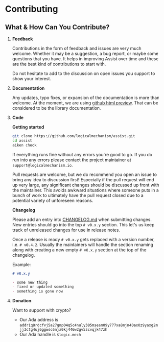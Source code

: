 # Contributing

## What & How Can You Contribute?

1. **Feedback**

   Contributions in the form of feedback and issues are very much welcome. Whether it may be a suggestion, a bug report, or maybe some questions that you have. It helps in improving Assist over time and these are the best kind of contributions to start with.

   Do not hesitate to add to the discussion on open issues you support to show your interest.

2. **Documentation**

   Any updates, typo fixes, or expansion of the documentation is more than welcome. At the moment,
   we are using [github html preview](https://htmlpreview.github.io/?https://raw.githubusercontent.com/logicalmechanism/assist/main/docs/index.html).
   That can be considered to be the library documentation.

3. **Code**

   **Getting started**

   ```bash
   git clone https://github.com/logicalmechanism/assist.git
   cd assist
   aiken check
   ```

   If everything runs fine without any errors you're good to go. If you do run into any errors please contact the project maintainer at `support@logicalmechanism.io`.

   Pull requests are welcome, but we do recommend you open an issue to bring any idea to discussion first! Especially if the pull request will end up very large, any significant changes should be discussed up front with the maintainer. This avoids awkward situations where someone puts in a bunch of work to ultimately have the pull request closed due to a potential variety of unforeseen reasons.

   **Changelog**

   Please add an entry into [CHANGELOG.md](./CHANGELOG.md) when submitting changes. New entries should go into the top `# v0.x.y` section. This let's us keep track of unreleased changes for use in release notes.

   Once a release is ready `# v0.x.y` gets replaced with a version number, i.e. `# v0.4.2`. Usually the maintainers will handle the section renaming along with creating a new empty `# v0.x.y` section at the top of the changelog.

   Example: 

   ```md
   # v0.x.y

   - some new thing
   - fixed or updated something
   - something is gone now
   ```

4. **Donation**

   Want to support with crypto?

   - Our Ada address is `addr1q8rdcfvj5a27gmp04q5c4nuly385mseam09y777xa8mjn40ax0z9yaxg2mjj3ctg4uj6ggwsc6nja0kj446w2gv5zcvqjk47zh`
   - Our Ada handle is `$logic.mech`
